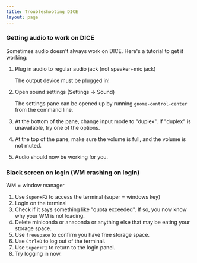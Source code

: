 ```yaml
---
title: Troubleshooting DICE
layout: page
---
```


### Getting audio to work on DICE

Sometimes audio doesn't always work on DICE. Here's a tutorial to get it working:

1. Plug in audio to regular audio jack (not speaker+mic jack)
   
   The output device must be plugged in!
1. Open sound settings (Settings -> Sound)
   
   The settings pane can be opened up by running `gnome-control-center` from the command line.
1. At the bottom of the pane, change input mode to "duplex". If "duplex" is unavailable, try one of the options.
1. At the top of the pane, make sure the volume is full, and the volume is not muted.
1. Audio should now be working for you.

### Black screen on login (WM crashing on login)

WM = window manager

1. Use `Super+F2` to access the terminal (super = windows key)
2. Login on the terminal
3. Check if it says something like "quota exceeded". If so, you now know why your WM is not loading.
4. Delete miniconda or anaconda or anything else that may be eating your storage space.
5. Use `freespace` to confirm you have free storage space.
6. Use `Ctrl+D` to log out of the terminal.
7. Use `Super+F1` to return to the login panel.
8. Try logging in now.

